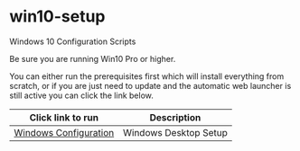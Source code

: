 # win10-setup
Windows 10 Configuration Scripts

Be sure you are running Win10 Pro or higher.

You can either run the prerequisites first which will install everything from scratch, or if you are just need to update and the automatic web launcher is still active you can click the link below.

|Click link to run  |Description  |
|---------|---------|
|<a href='http://boxstarter.org/package/url?https://raw.githubusercontent.com/jtrusty/win10-setup/master/boxstarter.ps1'>Windows Configuration</a>     | Windows Desktop Setup |
